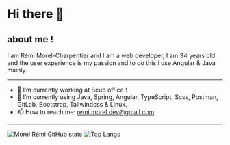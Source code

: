 # Hi there 👋


## about me ! 
 I am Rémi Morel-Charpentier and I am a web developer, I am 34 years old and the user experience is my passion and to do this i use Angular & Java mainly.
<!--
**MorelRemi17/MorelRemi17** is a ✨ _special_ ✨ repository because its `README.md` (this file) appears on your GitHub profile.

- 👯 I’m looking to collaborate on ...
- 🤔 I’m looking for help with ...
- 💬 Ask me about ...
- 📫 How to reach me: ...
- 😄 Pronouns: ...
- ⚡ Fun fact: ...
-->
***
- 🔭 I’m currently working at Scub office ! 
- 🌱 I’m currently using Java, Spring, Angular, TypeScript, Scss, Postman, GitLab, Bootstrap, Tailwindcss & Linux.
- 📫 How to reach me: remi.morel.dev@gmail.com
***

![Morel Rémi GitHub stats](https://github-readme-stats.vercel.app/api?username=MorelRemi17&show_icons=true&theme=radical)
[![Top Langs](https://github-readme-stats.vercel.app/api/top-langs/?username=MorelRemi17&layout=compact)](https://github.com/anuraghazra/github-readme-stats)


